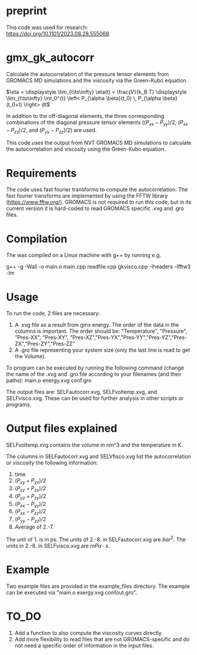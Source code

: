 # preprint
This code was used for research: https://doi.org/10.1101/2023.08.28.555069.

# gmx_gk_autocorr
Calculate the autocorrelation of the pressure tensor elements from GROMACS MD simulations and the viscosity via the Green-Kubo equation. 

$\eta = \displaystyle \lim_{t\to\infty} \eta(t)  = \frac{V}{k_B T} \displaystyle \lim_{t\to\infty}  \int_0^{t} \left< P_{\alpha \beta}(t_0) \, P_{\alpha \beta}(t_0+t) \right> dt$

In addition to the off-diagonal elements, the three corresponding combinations of the diagonal pressure tensor elements ($(P_{xx}-P_{yy})/2$, $(P_{xx}-P_{zz})/2$, and $(P_{yy}-P_{zz})/2$) are used.

This code uses the output from NVT GROMACS MD simulations to calculate the autocorrelation and viscosity using the Green-Kubo equation. 

# Requirements
The code uses fast fourier transforms to compute the autocorrelation. The fast fourier transforms are implemented by using the FFTW library (https://www.fftw.org/). GROMACS is not required to run this code, but in its current version it is hard-coded to read GROMACS specific .xvg and .gro files.

# Compilation
The was compiled on a Linux machine with g++ by running e.g.

g++ -g -Wall -o main.o main.cpp readfile.cpp gkvisco.cpp -Iheaders -lfftw3 -lm

# Usage
To run the code, 2 files are necessary:
1. A .xvg file as a result from gmx energy. The order of the data in the columns is important. The order should be: "Temperature", "Pressure", "Pres-XX", "Pres-XY", "Pres-XZ","Pres-YX","Pres-YY","Pres-YZ","Pres-ZX","Pres-ZY","Pres-ZZ"
2. A .gro file representing your system size (only the last line is read to get the Volume).

To program can be executed by running the following command (change the name of the .xvg and .gro file according to your filenames (and their paths):
main.o energy.xvg conf.gro

The output files are: SELFautocorr.xvg, SELFvoltemp.xvg, and SELFvisco.xvg. These can be used for further analysis in other scripts or programs.

# Output files explained

SELFvoltemp.xvg contains the volume in nm^3 and the temperature in K.

The columns in SELFautocorr.xvg and SELVfisco.xvg list the autocorrelation or viscosity the following information:

1. time
2. ($P_{xy} + P_{yx}) / 2$
3. ($P_{xz} + P_{zx}) / 2$
4. ($P_{yz} + P_{zy}) / 2$
5. $(P_{xx}-P_{yy}) / 2$
6. $(P_{xx}-P_{zz}) / 2$
7. $(P_{yy}-P_{zz}) / 2$
8. Average of 2.-7.

The unit of 1. is in ps. The units of 2.-8. in SELFautocorr.xvg are $bar^2$. The units in 2.-8. in SELFvisco.xvg are $mPa\cdot s$.

# Example
Two example files are provided in the example_files directory. The example can be executed via "main.o exergy.xvg confout.gro".

# TO_DO
1. Add a function to also compute the viscosity curves directly.
2. Add more flexibility to read files that are not GROMACS-specific and do not need a specific order of information in the input files.
